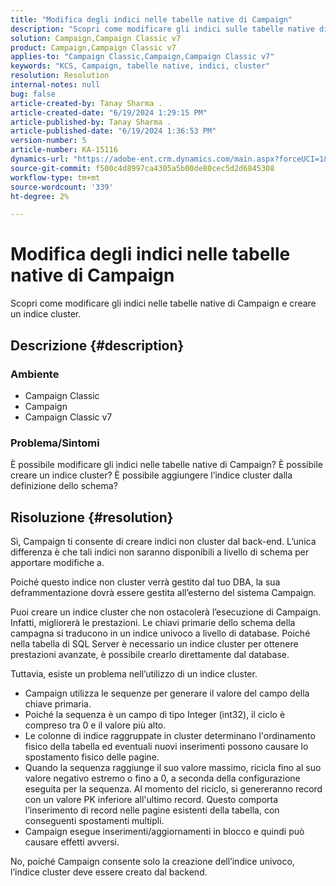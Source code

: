 ```yaml
---
title: "Modifica degli indici nelle tabelle native di Campaign"
description: "Scopri come modificare gli indici sulle tabelle native di Campaign e creare un indice cluster."
solution: Campaign,Campaign Classic v7
product: Campaign,Campaign Classic v7
applies-to: "Campaign Classic,Campaign,Campaign Classic v7"
keywords: "KCS, Campaign, tabelle native, indici, cluster"
resolution: Resolution
internal-notes: null
bug: false
article-created-by: Tanay Sharma .
article-created-date: "6/19/2024 1:29:15 PM"
article-published-by: Tanay Sharma .
article-published-date: "6/19/2024 1:36:53 PM"
version-number: 5
article-number: KA-15116
dynamics-url: "https://adobe-ent.crm.dynamics.com/main.aspx?forceUCI=1&pagetype=entityrecord&etn=knowledgearticle&id=a79ae8e9-3f2e-ef11-840b-6045bd0065b6"
source-git-commit: f500c4d8997ca4305a5b00de80cec5d2d6845308
workflow-type: tm+mt
source-wordcount: '339'
ht-degree: 2%

---
```


# Modifica degli indici nelle tabelle native di Campaign


Scopri come modificare gli indici nelle tabelle native di Campaign e creare un indice cluster.

## Descrizione {#description}


### Ambiente

- Campaign Classic
- Campaign
- Campaign Classic v7


### Problema/Sintomi

È possibile modificare gli indici nelle tabelle native di Campaign?
È possibile creare un indice cluster?
È possibile aggiungere l’indice cluster dalla definizione dello schema?


## Risoluzione {#resolution}


Sì, Campaign ti consente di creare indici non cluster dal back-end. L’unica differenza è che tali indici non saranno disponibili a livello di schema per apportare modifiche a.

Poiché questo indice non cluster verrà gestito dal tuo DBA, la sua deframmentazione dovrà essere gestita all’esterno del sistema Campaign.

Puoi creare un indice cluster che non ostacolerà l’esecuzione di Campaign. Infatti, migliorerà le prestazioni. Le chiavi primarie dello schema della campagna si traducono in un indice univoco a livello di database. Poiché nella tabella di SQL Server è necessario un indice cluster per ottenere prestazioni avanzate, è possibile crearlo direttamente dal database.

Tuttavia, esiste un problema nell’utilizzo di un indice cluster.

- Campaign utilizza le sequenze per generare il valore del campo della chiave primaria.
- Poiché la sequenza è un campo di tipo Integer (int32), il ciclo è compreso tra 0 e il valore più alto.
- Le colonne di indice raggruppate in cluster determinano l&#39;ordinamento fisico della tabella ed eventuali nuovi inserimenti possono causare lo spostamento fisico delle pagine.
- Quando la sequenza raggiunge il suo valore massimo, ricicla fino al suo valore negativo estremo o fino a 0, a seconda della configurazione eseguita per la sequenza. Al momento del riciclo, si genereranno record con un valore PK inferiore all&#39;ultimo record. Questo comporta l’inserimento di record nelle pagine esistenti della tabella, con conseguenti spostamenti multipli.
- Campaign esegue inserimenti/aggiornamenti in blocco e quindi può causare effetti avversi.




No, poiché Campaign consente solo la creazione dell’indice univoco, l’indice cluster deve essere creato dal backend.
